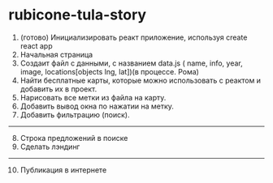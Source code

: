# rubicone-tula-story

1. (готово) Инициализировать реакт приложение, используя create react app
2. Начальная страница
3. Создаит файл с данными, с названием data.js ( name, info, year, image, locations[objects lng, lat])(в процессе. Рома)
4. Найти бесплатные карты, которые можно использовать с реактом и добавить их в проект.
5. Нарисовать все метки из файла на карту.
6. Добавить вывод окна по нажатии на метку.
7. Добавить фильтрацию (поиск).
-------------------------------------------
8. Строка предложений в поиске
9. Сделать лэндинг 
-------------------------------------------
10. Публикация в интернете
